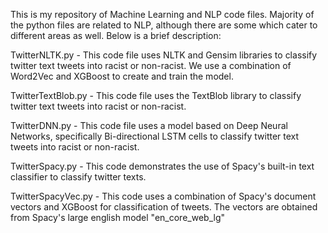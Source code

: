 This is my repository of Machine Learning and NLP code files. Majority of the python files are related to NLP, although there are some which cater to different areas as well.
Below is a brief description:

TwitterNLTK.py - This code file uses NLTK and Gensim libraries to classify twitter text tweets into racist or non-racist. We use a combination of Word2Vec and XGBoost to create and train the model.

TwitterTextBlob.py - This code file uses the TextBlob library to classify twitter text tweets into racist or non-racist.

TwitterDNN.py - This code file uses a model based on Deep Neural Networks, specifically Bi-directional LSTM cells to classify twitter text tweets into racist or non-racist.

TwitterSpacy.py - This code demonstrates the use of Spacy's built-in text classifier to classify twitter texts.

TwitterSpacyVec.py - This code uses a combination of Spacy's document vectors and XGBoost for classification of tweets. The vectors are obtained from Spacy's large english model "en_core_web_lg" 
